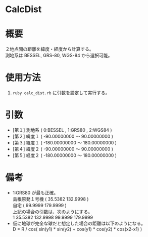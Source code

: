 CalcDist
========

# 概要
２地点間の距離を緯度・経度から計算する。  
測地系は BESSEL, GRS-80, WGS-84 から選択可能。

# 使用方法
1. `ruby calc_dist.rb` に引数を設定して実行する。

# 引数
- [第１] 測地系 ( 0:BESSEL , 1:GRS80 , 2:WGS84 )  
- [第２] 緯度１ (  -90.00000000 ～  90.00000000 )  
- [第３] 経度１ ( -180.00000000 ～ 180.00000000 )  
- [第４] 緯度２ (  -90.00000000 ～  90.00000000 )  
- [第５] 経度２ ( -180.00000000 ～ 180.00000000 )  

# 備考
- 1:GRS80 が最も正確。  
  島根原発１号機 ( 35.5382 132.9998 )  
  自宅           ( 99.9999 179.9999 )  
  上記の場合の引数は、次のようにする。  
  1 35.5382 132.9998 99.9999 179.9999  
- 仮に地球が完全な球だと想定した場合の距離は以下のようになる。  
  D = R / cos( sin(y1) * sin(y2) + cos(y1) * cos(y2) * cos(x2-x1) )  

